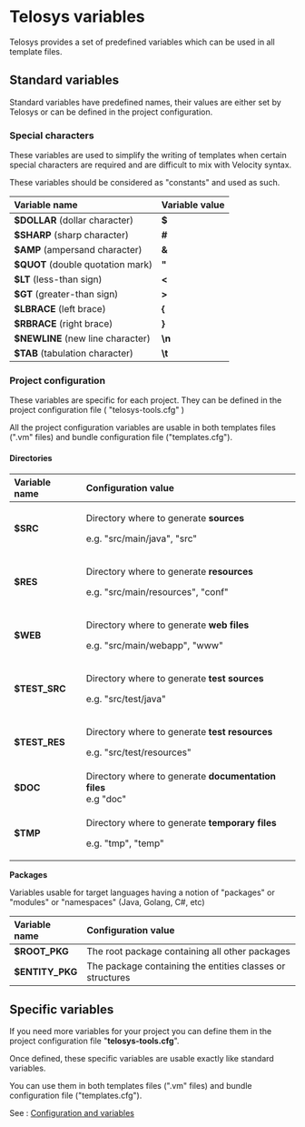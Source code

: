 # Telosys variables

Telosys provides a set of predefined variables which can be used in all template files.

## Standard variables

Standard variables have predefined names, their values are either set by Telosys or can be defined in the project configuration.

### Special characters

These variables are used to simplify the writing of templates when certain special characters are required and are difficult to mix with Velocity syntax.

These variables should be considered as "constants" and used as such.

| Variable name | Variable value |
| :--- | :--- |
| **$DOLLAR** \(dollar character\) | **$** |
| **$SHARP** \(sharp character\) | **\#** |
| **$AMP** \(ampersand character\) | **&** |
| **$QUOT** \(double quotation mark\) | **"** |
| **$LT** \(less-than sign\) | **&lt;** |
| **$GT** \(greater-than sign\) | **&gt;** |
| **$LBRACE** \(left brace\) | **{** |
| **$RBRACE** \(right brace\) | **}** |
| **$NEWLINE** \(new line character\) | **\n** |
| **$TAB** \(tabulation character\) | **\t** |



### Project configuration

These variables are specific for each project. They can be defined in the project configuration file \( "telosys-tools.cfg" \)

All the project configuration variables are usable in both templates files \(".vm" files\) and bundle configuration file \("templates.cfg"\).

#### Directories

<table>
  <thead>
    <tr>
      <th style="text-align:left">Variable name</th>
      <th style="text-align:left">Configuration value</th>
    </tr>
  </thead>
  <tbody>
    <tr>
      <td style="text-align:left"><b>$SRC</b>
      </td>
      <td style="text-align:left">
        <p>Directory where to generate <b>sources</b>
        </p>
        <p>e.g. &quot;src/main/java&quot;, &quot;src&quot;</p>
      </td>
    </tr>
    <tr>
      <td style="text-align:left"><b>$RES</b>
      </td>
      <td style="text-align:left">
        <p>Directory where to generate <b>resources</b>
        </p>
        <p>e.g. &quot;src/main/resources&quot;, &quot;conf&quot;</p>
      </td>
    </tr>
    <tr>
      <td style="text-align:left"><b>$WEB</b>
      </td>
      <td style="text-align:left">
        <p>Directory where to generate <b>web files </b>
        </p>
        <p>e.g. &quot;src/main/webapp&quot;, &quot;www&quot;</p>
      </td>
    </tr>
    <tr>
      <td style="text-align:left"><b>$TEST_SRC</b>
      </td>
      <td style="text-align:left">
        <p>Directory where to generate <b>test sources</b>
        </p>
        <p>e.g. &quot;src/test/java&quot;</p>
      </td>
    </tr>
    <tr>
      <td style="text-align:left"><b>$TEST_RES</b>
      </td>
      <td style="text-align:left">
        <p>Directory where to generate <b>test resources</b>
        </p>
        <p>e.g. &quot;src/test/resources&quot;</p>
      </td>
    </tr>
    <tr>
      <td style="text-align:left"><b>$DOC</b>
      </td>
      <td style="text-align:left">Directory where to generate <b>documentation files</b>
        <br />e.g &quot;doc&quot;</td>
    </tr>
    <tr>
      <td style="text-align:left"><b>$TMP</b>
      </td>
      <td style="text-align:left">
        <p>Directory where to generate <b>temporary files</b> 
        </p>
        <p>e.g. &quot;tmp&quot;, &quot;temp&quot;</p>
      </td>
    </tr>
  </tbody>
</table>

**Packages**

Variables usable for target languages having a notion of "packages" or "modules" or "namespaces" \(Java, Golang, C\#, etc\)

| Variable name | Configuration value |
| :--- | :--- |
| **$ROOT\_PKG** | The root package  containing all other packages |
| **$ENTITY\_PKG** | The package containing the entities  classes or structures |

## Specific variables

If you need more variables for your project you can define them in the project configuration file "**telosys-tools.cfg**".

Once defined, these specific variables are usable exactly like standard variables.

You can use them in both templates files \(".vm" files\) and bundle configuration file \("templates.cfg"\).

See : [Configuration and variables](../configuration-and-variables.md)



